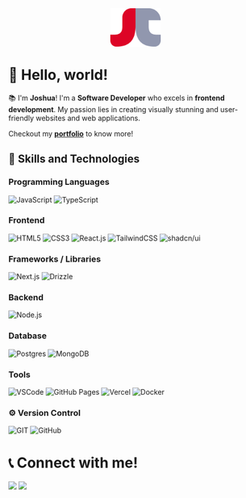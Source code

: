 <div style="display:flex; justify-content:center">
	<img src="images/logo.png" width="100">
</div>

# 👋 Hello, world!

📚 I'm **Joshua**! I'm a **Software Developer** who excels in **frontend development**. My passion lies in creating visually stunning and user-friendly websites and web applications.

Checkout my **[portfolio](https://jcbolito.vercel.app)** to know more!

## 🧾 Skills and Technologies

### Programming Languages

![JavaScript](https://img.shields.io/badge/JavaScript-323330?style=flat&logo=javascript&logoColor=F7DF1E)
![TypeScript](https://img.shields.io/badge/Typescript-1572B6?style=flat&logo=typescript&logoColor=white)

### Frontend

![HTML5](https://img.shields.io/badge/HTML5-E34F26?style=flat&logo=html5&logoColor=white)
![CSS3](https://img.shields.io/badge/CSS3-1572B6?style=flat&logo=css3&logoColor=white)
![React.js](https://img.shields.io/badge/React-20232A?style=flat&logo=react&logoColor=61DAFB)
![TailwindCSS](https://img.shields.io/badge/TailwindCSS-%2338B2AC.svg?style=flat&logo=tailwind-css&logoColor=white)
![shadcn/ui](https://img.shields.io/badge/shadcn%2Fui-000?logo=shadcnui&logoColor=fff)

### Frameworks / Libraries

![Next.js](https://img.shields.io/badge/Next.js-000000?style=flat&logo=nextdotjs&logoColor=white)
![Drizzle](https://img.shields.io/badge/-Drizzle-C5F74F?style=flat&logo=drizzle&logoColor=white)

### Backend

![Node.js](https://img.shields.io/badge/Node.js-339933?style=flat&logo=nodedotjs&logoColor=white)

### Database

![Postgres](https://img.shields.io/badge/PostgreSQL-%23316192.svg?style=flat&logo=postgresql&logoColor=white)
![MongoDB](https://img.shields.io/badge/MongoDB-%234ea94b.svg?style=flat&logo=mongodb&logoColor=white)

### Tools

![VSCode](https://img.shields.io/badge/VSCode-0078D4?style=flat&logo=visual%20studio%20code&logoColor=white)
![GitHub Pages](https://img.shields.io/badge/GitHub%20Pages-222222?style=flat&logo=GitHub%20Pages&logoColor=white)
![Vercel](https://img.shields.io/badge/Vercel-000000?style=flat&logo=vercel&logoColor=white)
![Docker](https://img.shields.io/badge/Docker-1572B6?logo=docker&logoColor=fff)

### ⚙ Version Control

![GIT](https://img.shields.io/badge/GIT-E44C30?style=flat&logo=git&logoColor=white)
![GitHub](https://img.shields.io/badge/GitHub-100000?style=flat&logo=github&logoColor=white)

# 📞 Connect with me!

[<img src="https://img.shields.io/badge/LinkedIn-0077B5?style=flat&logo=linkedin&logoColor=white">](https://www.linkedin.com/in/joshua-caleb-bolito-7a7401214)
[<img src="https://img.shields.io/badge/GitHub-100000?style=flat&logo=github&logoColor=white">](https://github.com/JCBolito)
